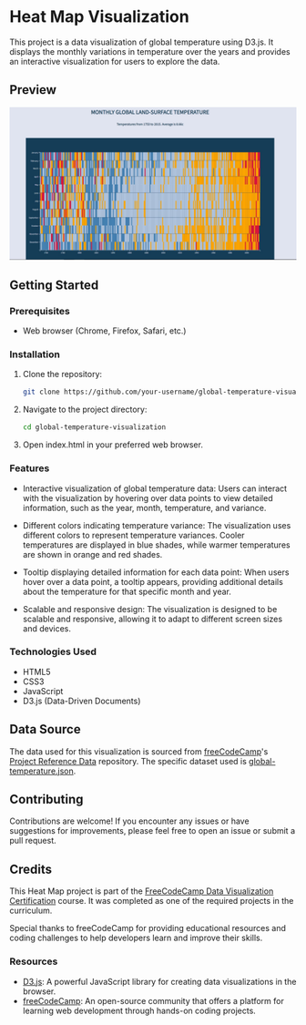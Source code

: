 # Heat Map Visualization
This project is a data visualization of global temperature using D3.js. It displays the monthly variations in temperature over the years and provides an interactive visualization for users to explore the data.

## Preview
![Heat Map Preview](img/heat-map.jpg)

## Getting Started
### Prerequisites
- Web browser (Chrome, Firefox, Safari, etc.)

### Installation
1. Clone the repository:
   ```bash
   git clone https://github.com/your-username/global-temperature-visualization.git
2. Navigate to the project directory:
   ```bash
   cd global-temperature-visualization
3. Open index.html in your preferred web browser.

### Features
- Interactive visualization of global temperature data: Users can interact with the visualization by hovering over data points to view detailed information, such as the year, month, temperature, and variance.

- Different colors indicating temperature variance: The visualization uses different colors to represent temperature variances. Cooler temperatures are displayed in blue shades, while warmer temperatures are shown in orange and red shades.

- Tooltip displaying detailed information for each data point: When users hover over a data point, a tooltip appears, providing additional details about the temperature for that specific month and year.

- Scalable and responsive design: The visualization is designed to be scalable and responsive, allowing it to adapt to different screen sizes and devices.

### Technologies Used
- HTML5
- CSS3
- JavaScript
- D3.js (Data-Driven Documents)

## Data Source
The data used for this visualization is sourced from [freeCodeCamp](https://www.freecodecamp.org/)'s [Project Reference Data](https://github.com/freeCodeCamp/ProjectReferenceData) repository. The specific dataset used is [global-temperature.json](https://raw.githubusercontent.com/freeCodeCamp/ProjectReferenceData/master/global-temperature.json).

## Contributing
Contributions are welcome! If you encounter any issues or have suggestions for improvements, please feel free to open an issue or submit a pull request.

## Credits
This Heat Map project is part of the [FreeCodeCamp Data Visualization Certification](https://www.freecodecamp.org/learn/data-visualization/) course. It was completed as one of the required projects in the curriculum.

Special thanks to freeCodeCamp for providing educational resources and coding challenges to help developers learn and improve their skills.

### Resources
- [D3.js](https://d3js.org/): A powerful JavaScript library for creating data visualizations in the browser.
- [freeCodeCamp](https://www.freecodecamp.org/): An open-source community that offers a platform for learning web development through hands-on coding projects.

